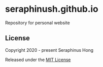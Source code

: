 # seraphinush.github.io
Repository for personal website 

## License
Copyright 2020 - present Seraphinus Hong

Released under the [MIT License](LICENSE)